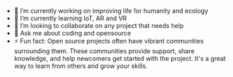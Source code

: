 - 🔭 I’m currently working on improving life for humanity and ecology
- 🌱 I’m currently learning IoT, AR and VR
- 👯 I’m looking to collaborate on any project that needs help
- 💬 Ask me about coding and opensource
- ⚡ Fun fact: Open source projects often have vibrant communities surrounding them. These communities provide support, share knowledge, and help newcomers get started with the project. It's a great way to learn from others and grow your skills.

